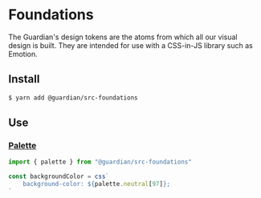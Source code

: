 # Foundations

The Guardian's design tokens are the atoms from which all our visual design is built. They are intended for use with a CSS-in-JS library such as Emotion.

## Install

```sh
$ yarn add @guardian/src-foundations
```

## Use

### [Palette](https://zeroheight.com/2a1e5182b/p/938810)

```ts
import { palette } from "@guardian/src-foundations"

const backgroundColor = css`
    background-color: ${palette.neutral[97]};
`
```
